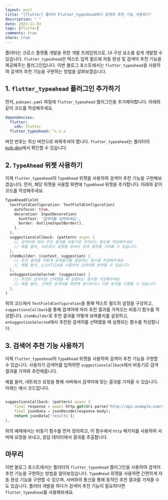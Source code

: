 ```yaml
---
layout: post
title: "[flutter] 플러터 Flutter_typeahead에서 검색어 추천 기능 사용하기"
description: " "
date: 2023-11-03
tags: [flutter]
comments: true
share: true
---
```


플러터는 크로스 플랫폼 개발을 위한 개발 프레임워크로, UI 구성 요소를 쉽게 개발할 수 있습니다. `flutter_typeahead`은 텍스트 입력 필드에 자동 완성 및 검색어 추천 기능을 제공해주는 플러그인입니다. 이번 블로그 포스트에서는 `flutter_typeahead`을 사용하여 검색어 추천 기능을 구현하는 방법을 살펴보겠습니다.

## 1. `flutter_typeahead` 플러그인 추가하기

먼저, `pubspec.yaml` 파일에 `flutter_typeahead` 플러그인을 추가해야합니다. 아래와 같이 코드를 작성해주세요.

```yaml
dependencies:
  flutter:
    sdk: flutter
  flutter_typeahead: ^x.x.x
```

버전 번호는 최신 버전으로 바꿔주셔야 합니다. `flutter_typeahead`는 플러터의 [pub.dev](https://pub.dev)에서 확인할 수 있습니다.

## 2. `TypeAhead` 위젯 사용하기

이제 `flutter_typeahead`의 `TypeAhead` 위젯을 사용하여 검색어 추천 기능을 구현해보겠습니다. 먼저, 해당 위젯을 사용할 화면에 `TypeAhead` 위젯을 추가합니다. 아래와 같이 코드를 작성해주세요.

```dart
TypeAheadField(
  textFieldConfiguration: TextFieldConfiguration(
    autofocus: true,
    decoration: InputDecoration(
      hintText: '검색어를 입력하세요',
      border: OutlineInputBorder(),
    ),
  ),
  suggestionsCallback: (pattern) async {
    // 검색어에 따라 추천 결과를 비동기로 가져오는 함수를 작성해주세요
    // 예를 들어, 네트워크 요청을 보내서 검색 결과를 가져올 수 있습니다.
  },
  itemBuilder: (context, suggestion) {
    // 추천 결과를 어떻게 보여줄지를 설정하는 함수를 작성해주세요
    // 예를 들어, ListTile을 사용하여 검색어를 보여줄 수 있습니다.
  },
  onSuggestionSelected: (suggestion) {
    // 추천된 검색어를 선택했을 때 실행되는 함수를 작성해주세요
    // 예를 들어, 선택된 검색어를 화면에 표시하거나 다른 동작을 수행할 수 있습니다.
  },
)
```

위의 코드에서 `TextFieldConfiguration`을 통해 텍스트 필드의 설정을 구성하고, `suggestionsCallback`을 통해 검색어에 따라 추천 결과를 가져오는 비동기 함수를 작성합니다. `itemBuilder`로 추천 결과를 어떻게 보여줄지를 설정하고, `onSuggestionSelected`에서 추천된 검색어를 선택했을 때 실행되는 함수를 작성합니다.

## 3. 검색어 추천 기능 사용하기

이제 `flutter_typeahead`의 `TypeAhead` 위젯을 사용하여 검색어 추천 기능을 구현할 수 있습니다. 사용자가 검색어를 입력하면 `suggestionsCallback`에서 비동기로 검색 결과를 가져와 추천해줍니다.

예를 들어, 네트워크 요청을 통해 서버에서 검색어에 맞는 결과를 가져올 수 있습니다. 아래는 예시 코드입니다.

```dart

suggestionsCallback: (pattern) async {
    final response = await http.get(Uri.parse('http://api.example.com/search?q=$pattern'));
    final jsonData = jsonDecode(response.body);
    return jsonData['results'];
},

```

위의 예제에서는 비동기 함수를 먼저 정의하고, 이 함수에서 `http` 패키지를 사용하여 서버에 요청을 보내고, 응답 데이터에서 결과를 추출합니다.

## 마무리

이번 블로그 포스트에서는 플러터의 `flutter_typeahead` 플러그인을 사용하여 검색어 추천 기능을 구현하는 방법을 알아보았습니다. `TypeAhead` 위젯을 사용하면 간편하게 자동 완성 기능을 구현할 수 있으며, 서버와의 통신을 통해 동적인 추천 결과를 가져올 수도 있습니다. 플러터 개발을 하다가 검색어 추천 기능이 필요하다면 `flutter_typeahead`를 사용해보세요.